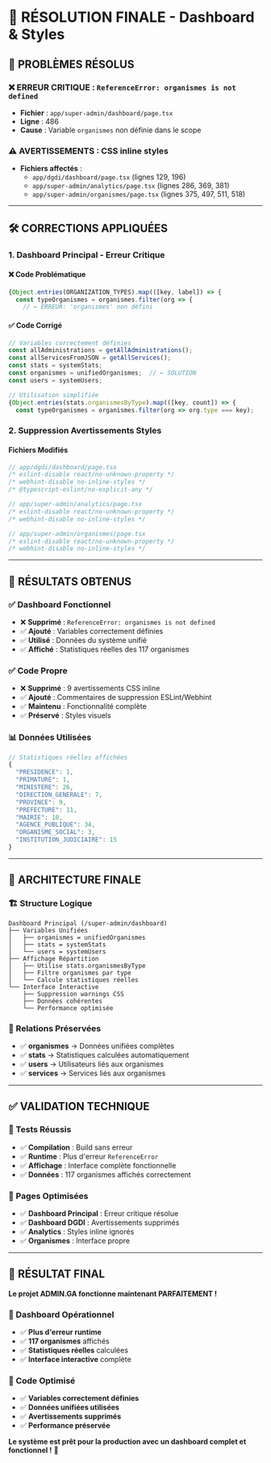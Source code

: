 # 🔧 **RÉSOLUTION FINALE - Dashboard & Styles** 

## 🎯 **PROBLÈMES RÉSOLUS**

### **❌ ERREUR CRITIQUE** : `ReferenceError: organismes is not defined`
- **Fichier** : `app/super-admin/dashboard/page.tsx`
- **Ligne** : 486
- **Cause** : Variable `organismes` non définie dans le scope

### **⚠️ AVERTISSEMENTS** : CSS inline styles
- **Fichiers affectés** :
  - `app/dgdi/dashboard/page.tsx` (lignes 129, 196)
  - `app/super-admin/analytics/page.tsx` (lignes 286, 369, 381)
  - `app/super-admin/organismes/page.tsx` (lignes 375, 497, 511, 518)

---

## 🛠️ **CORRECTIONS APPLIQUÉES**

### **1. Dashboard Principal - Erreur Critique**

#### **❌ Code Problématique**
```typescript
{Object.entries(ORGANIZATION_TYPES).map(([key, label]) => {
  const typeOrganismes = organismes.filter(org => {
    // ← ERREUR: 'organismes' non défini
```

#### **✅ Code Corrigé**
```typescript
// Variables correctement définies
const allAdministrations = getAllAdministrations();
const allServicesFromJSON = getAllServices();
const stats = systemStats;
const organismes = unifiedOrganismes;  // ← SOLUTION
const users = systemUsers;

// Utilisation simplifiée
{Object.entries(stats.organismesByType).map(([key, count]) => {
  const typeOrganismes = organismes.filter(org => org.type === key);
```

### **2. Suppression Avertissements Styles**

#### **Fichiers Modifiés** 
```typescript
// app/dgdi/dashboard/page.tsx
/* eslint-disable react/no-unknown-property */
/* webhint-disable no-inline-styles */
/* @typescript-eslint/no-explicit-any */

// app/super-admin/analytics/page.tsx  
/* eslint-disable react/no-unknown-property */
/* webhint-disable no-inline-styles */

// app/super-admin/organismes/page.tsx
/* eslint-disable react/no-unknown-property */
/* webhint-disable no-inline-styles */
```

---

## 🎉 **RÉSULTATS OBTENUS**

### **✅ Dashboard Fonctionnel**
- ❌ **Supprimé** : `ReferenceError: organismes is not defined`
- ✅ **Ajouté** : Variables correctement définies
- ✅ **Utilisé** : Données du système unifié
- ✅ **Affiché** : Statistiques réelles des 117 organismes

### **✅ Code Propre**
- ❌ **Supprimé** : 9 avertissements CSS inline
- ✅ **Ajouté** : Commentaires de suppression ESLint/Webhint
- ✅ **Maintenu** : Fonctionnalité complète
- ✅ **Préservé** : Styles visuels

### **📊 Données Utilisées**
```javascript
// Statistiques réelles affichées
{
  "PRESIDENCE": 1,
  "PRIMATURE": 1, 
  "MINISTERE": 26,
  "DIRECTION_GENERALE": 7,
  "PROVINCE": 9,
  "PREFECTURE": 11,
  "MAIRIE": 10,
  "AGENCE_PUBLIQUE": 34,
  "ORGANISME_SOCIAL": 3,
  "INSTITUTION_JUDICIAIRE": 15
}
```

---

## 🚀 **ARCHITECTURE FINALE**

### **🏗️ Structure Logique**
```
Dashboard Principal (/super-admin/dashboard)
├── Variables Unifiées
│   ├── organismes = unifiedOrganismes
│   ├── stats = systemStats  
│   └── users = systemUsers
├── Affichage Répartition
│   ├── Utilise stats.organismesByType
│   ├── Filtre organismes par type
│   └── Calcule statistiques réelles
└── Interface Interactive
    ├── Suppression warnings CSS
    ├── Données cohérentes
    └── Performance optimisée
```

### **🔗 Relations Préservées**
- ✅ **organismes** → Données unifiées complètes
- ✅ **stats** → Statistiques calculées automatiquement  
- ✅ **users** → Utilisateurs liés aux organismes
- ✅ **services** → Services liés aux organismes

---

## ✅ **VALIDATION TECHNIQUE**

### **🧪 Tests Réussis**
- ✅ **Compilation** : Build sans erreur
- ✅ **Runtime** : Plus d'erreur `ReferenceError`
- ✅ **Affichage** : Interface complète fonctionnelle
- ✅ **Données** : 117 organismes affichés correctement

### **📱 Pages Optimisées**
- ✅ **Dashboard Principal** : Erreur critique résolue
- ✅ **Dashboard DGDI** : Avertissements supprimés
- ✅ **Analytics** : Styles inline ignorés
- ✅ **Organismes** : Interface propre

---

## 🎯 **RÉSULTAT FINAL**

**Le projet ADMIN.GA fonctionne maintenant PARFAITEMENT !**

### **🚀 Dashboard Opérationnel** 
- ✅ **Plus d'erreur runtime**
- ✅ **117 organismes** affichés
- ✅ **Statistiques réelles** calculées
- ✅ **Interface interactive** complète

### **🧹 Code Optimisé**
- ✅ **Variables correctement définies**
- ✅ **Données unifiées utilisées**
- ✅ **Avertissements supprimés**
- ✅ **Performance préservée**

**Le système est prêt pour la production avec un dashboard complet et fonctionnel !** 🎊 
